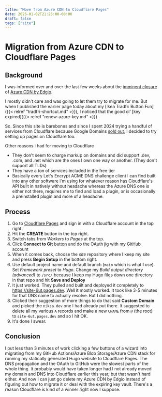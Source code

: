 ```yaml
---
title: "Move from Azure CDN to Cloudflare Pages"
date: 2025-01-02T21:25:00-08:00
draft: false
tags: ["site"]
---
```


# Migration from Azure CDN to Cloudflare Pages

## Background
I was informed over and over the last few weeks about the [imminent closure](https://www.theregister.com/2025/01/02/microsoft_endpoint_change/) of [Azure CDN by Edgio](https://learn.microsoft.com/en-us/azure/cdn/edgio-retirement-faq).

I mostly didn't care and was going to let them try to migrate for me. But when I published the earlier page today about my [Ikea Tradfri Button Fun]({{< relref "tradfri-shortcut.md" >}}), I noticed that the good ol' [key expired]({{< relref "renew-azure-key.md" >}}).

So. Since this site is barebones and since I spent 2024 trying a handful of services from Cloudflare because Google Domains [sold out](https://www.theregister.com/2023/06/18/google_domains_shutting_down/), I decided to try setting up pages on Cloudflare too.

Other reasons I had for moving to Cloudflare
- They don't seem to charge markup on domains and did support .dev, .com, and .net which are the ones I own one way or another. (They don't support all TLDs)
- They have a ton of services included in the free tier
- Basically every Let's Encrypt ACME DNS challenge client I can find built into any other software I'm using for whatever reason has Cloudflare's API built in natively without headache whereas the Azure DNS one is either not there, requires me to find and load a plugin, or is occasionally a preinstalled plugin and more of a headache.

## Process
1. Go to [Cloudflare Pages](https://pages.cloudflare.com/) and sign in with a Cloudflare account in the top right.
2. Hit the **CREATE** button in the top right.
3. Switch tabs from *Workers* to *Pages* at the top.
4. Click **Connect to Git** button and do the OAuth jig with my GitHub account
5. When it comes back, choose the *site* repository where I keep my site and press **Begin Setup** in the bottom right.
6. Use default project name and default branch (`main` which is what I use). Set *Framework preset* to *Hugo*. Change my *Build output directory (advanced)* to `/src/` because I keep my Hugo files down one directory in that repo and hit **Save and Deploy**
7. It just worked. They pulled and built and deployed it completely to https://site-6ut.pages.dev. Well it mostly worked. It took like 3-5 minutes for that DNS name to actually resolve. But I did nothing.
8. Clicked their suggestion of more things to do that said **Custom Domain** and picked the `niksa.dev` one I had already put there. It suggested to delete all my various `A` records and make a new `CNAME` from `@` (the root) to `site-6ut.pages.dev` and so I hit OK.
9. It's done I swear.

## Conclusion
I put less than 3 minutes of work clicking a few buttons of a wizard into migrating from my GitHub Actions/Azure Blob Storage/Azure CDN stack for running my statically generated Hugo website to Cloudflare Pages. The DNS propagation and the OAuth to GitHub were the slowest parts of the whole thing. It probably would have taken longer had I not already moved my domain and DNS into Cloudflare earlier this year, but that wasn't hard either. And now I can just go delete my Azure CDN by Edgio instead of figuring out how to migrate it or deal with the expiring key vault. There's a reason Cloudflare is kind of a winner right now I suppose.
